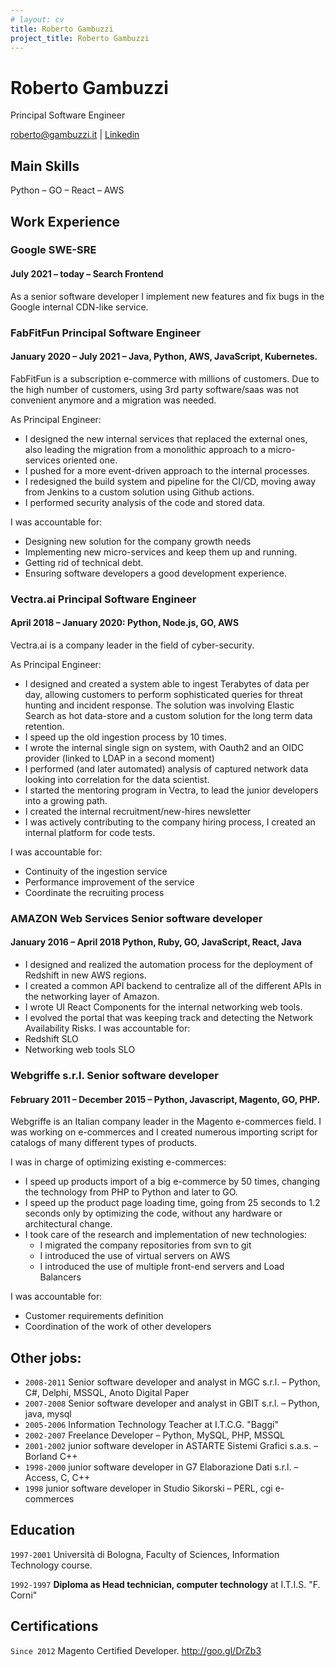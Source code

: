 ```yaml
---
# layout: cv
title: Roberto Gambuzzi
project_title: Roberto Gambuzzi
---
```

# Roberto Gambuzzi
Principal Software Engineer

<div id="links">
<a href="roberto@gambuzzi.it">roberto@gambuzzi.it</a>
| 
<a href="https://www.linkedin.com/in/gambuzzi/">Linkedin</a>
</div>

## Main Skills
Python – GO – React – AWS

## Work Experience 
### Google SWE-SRE
#### July 2021 – today – Search Frontend
As a senior software developer I implement new features and fix bugs in the Google internal CDN-like service.

### FabFitFun Principal Software Engineer
#### January 2020 – July 2021 – Java, Python, AWS, JavaScript, Kubernetes.
FabFitFun is a subscription e-commerce with millions of customers.
Due to the high number of customers, using 3rd party software/saas was not convenient anymore and a migration was needed.

As Principal Engineer:
* I designed the new internal services that replaced the external ones, also leading the migration from a monolithic approach to a micro-services oriented one.
* I pushed for a more event-driven approach to the internal processes.
* I redesigned the build system and pipeline for the CI/CD, moving away from Jenkins to a custom solution using Github actions.
* I performed security analysis of the code and stored data.

I was accountable for:
* Designing new solution for the company growth needs
* Implementing new micro-services and keep them up and running.
* Getting rid of technical debt.
* Ensuring software developers a good development experience.

### Vectra.ai Principal Software Engineer
#### April 2018 – January 2020: Python, Node.js, GO, AWS 
Vectra.ai is a company leader in the field of cyber-security.

As Principal Engineer:
* I designed and created a system able to ingest Terabytes of data per day, allowing customers to perform sophisticated queries for threat hunting and incident response. The solution was involving Elastic Search as hot data-store and a custom solution for the long term data retention.
* I speed up the old ingestion process by 10 times.
* I wrote the internal single sign on system, with Oauth2 and an OIDC provider (linked to LDAP in a second moment)
* I performed (and later automated) analysis of captured network data looking into correlation for the data scientist. 
* I started the mentoring program in Vectra, to lead the junior developers into a growing path.
* I created the internal recruitment/new-hires newsletter
* I was actively contributing to the company hiring process, I created an internal platform for code tests.

I was accountable for:
* Continuity of the ingestion service
* Performance improvement of the service
* Coordinate the recruiting process

### AMAZON Web Services Senior software developer
#### January 2016 – April 2018 Python, Ruby, GO, JavaScript, React, Java

* I designed and realized the automation process for the deployment of Redshift in new AWS regions.
* I created a common API backend to centralize all of the different APIs in the networking layer of Amazon.
* I wrote UI React Components for the internal networking web tools.
* I evolved the portal that was keeping track and detecting the Network Availability Risks.
I was accountable for:
* Redshift SLO
* Networking web tools SLO

### Webgriffe s.r.l. Senior software developer
#### February 2011 – December 2015 – Python, Javascript, Magento, GO, PHP. 
Webgriffe is an Italian company leader in the Magento e-commerces field. I was working on e-commerces and I created numerous importing script for catalogs of many different types of products. 

I was in charge of optimizing existing e-commerces: 
* I speed up products import of a big e-commerce by 50 times, changing the technology from PHP to Python and later to GO. 
* I speed up the product page loading time, going from 25 seconds to 1.2 seconds only by optimizing the code, without any hardware or architectural change.
* I took care of the research and implementation of new technologies: 
  * I migrated the company repositories from svn to git
  * I introduced the use of virtual servers on AWS
  * I introduced the use of multiple front-end servers and Load Balancers

I was accountable for:
* Customer requirements definition
* Coordination of the work of other developers

## Other jobs:
* `2008-2011` Senior software developer and analyst in MGC s.r.l. – Python, C#, Delphi, MSSQL, Anoto Digital Paper
* `2007-2008` Senior software developer and analyst in GBIT s.r.l. – Python, java, mysql
* `2005-2006` Information Technology Teacher at I.T.C.G. "Baggi"
* `2002-2007` Freelance Developer – Python, MySQL, PHP, MSSQL
* `2001-2002` junior software developer in ASTARTE Sistemi Grafici s.a.s. – Borland C++
* `1998-2000` junior software developer in G7 Elaborazione Dati s.r.l. – Access, C, C++
* `1998` junior software developer in Studio Sikorski – PERL, cgi e-commerces

## Education
`1997-2001`
Università di Bologna, Faculty of Sciences, Information Technology course. 

`1992-1997`
__Diploma as Head technician, computer technology__ at I.T.I.S. "F. Corni"

## Certifications 
`Since 2012`
Magento Certified Developer. http://goo.gl/DrZb3

<!-- ### Footer

Last updated: Dec 2021 -->
